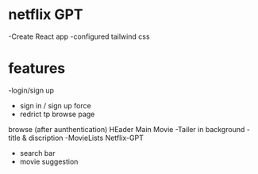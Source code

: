 # netflix GPT
-Create React app
-configured tailwind css

# features
-login/sign up
  - sign in / sign up force
  - redrict tp browse page
  
browse (after aunthentication)
  HEader
  Main Movie
    -Tailer in background
    -title & discription
      -MovieLists
Netflix-GPT
 - search bar
  - movie suggestion